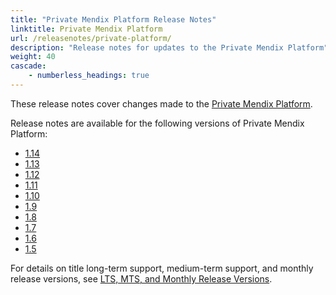 ```yaml
---
title: "Private Mendix Platform Release Notes"
linktitle: Private Mendix Platform
url: /releasenotes/private-platform/
description: "Release notes for updates to the Private Mendix Platform"
weight: 40
cascade:
    - numberless_headings: true
---
```


These release notes cover changes made to the [Private Mendix Platform](/private-mendix-platform/).

Release notes are available for the following versions of Private Mendix Platform:

* [1.14](/releasenotes/private-platform/1-14/)
* [1.13](/releasenotes/private-platform/1-13/)
* [1.12](/releasenotes/private-platform/1-12/)
* [1.11](/releasenotes/private-platform/1-11/)
* [1.10](/releasenotes/private-platform/1-10/)
* [1.9](/releasenotes/private-platform/1-9/)
* [1.8](/releasenotes/private-platform/1-8/)
* [1.7](/releasenotes/private-platform/1-7/)
* [1.6](/releasenotes/private-platform/1-6/)
* [1.5](/releasenotes/private-platform/1-5/)

For details on title long-term support, medium-term support, and monthly release versions, see [LTS, MTS, and Monthly Release Versions](/releasenotes/studio-pro/lts-mts/).
